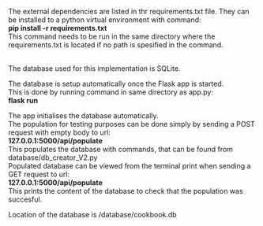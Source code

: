 The external dependencies are listed in thr requirements.txt file.
They can be installed to a python virtual environment with command: <br>
<b> pip install -r requirements.txt </b> <br>
This command needs to be run in the same directory where the requirements.txt is located if no path is spesified in the command. <br> <br>

The database used for this implementation is SQLite. <br>

The database is setup automatically once the Flask app is started. <br>
This is done by running command in same directory as app.py: <br>
<b> flask run </b> <br>

The app initialises the database automatically.
<br>
The population for testing purposes can be done simply by sending a POST request with empty body to url: <br>
<b> 127.0.0.1:5000/api/populate </b> <br>
This populates the database with commands, that can be found from database/db_creator_V2.py
<br>
Populated database can be viewed from the terminal print when sending a GET request to url: <br>
<b> 127.0.0.1:5000/api/populate </b> <br>
This prints the content of the database to check that the population was succesful.

Location of the database is /database/cookbook.db
